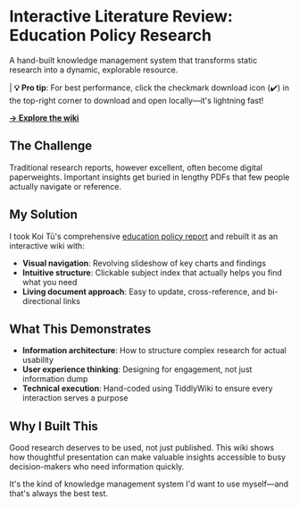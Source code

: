 # Interactive Literature Review: Education Policy Research
A hand-built knowledge management system that transforms static research into a dynamic, explorable resource.

| **💡 Pro tip**: For best performance, click the checkmark download icon (✔️) in the top-right corner to download and open locally—it's lightning fast!

 **[→ Explore the wiki](https://alysha9110.github.io/Literature-Review-Sample-Wiki/)** 



## The Challenge

Traditional research reports, however excellent, often become digital paperweights. Important insights get buried in lengthy PDFs that few people actually navigate or reference.

## My Solution

I took Koi Tū's comprehensive [education policy report](https://informedfutures.org/wp-content/uploads/2024/11/Koi-Tu-Searching-for-Utopia-Education-Report.pdf) and rebuilt it as an interactive wiki with:

- **Visual navigation**: Revolving slideshow of key charts and findings
- **Intuitive structure**: Clickable subject index that actually helps you find what you need
- **Living document approach**: Easy to update, cross-reference, and bi-directional links

## What This Demonstrates

- **Information architecture**: How to structure complex research for actual usability
- **User experience thinking**: Designing for engagement, not just information dump
- **Technical execution**: Hand-coded using TiddlyWiki to ensure every interaction serves a purpose

## Why I Built This

Good research deserves to be used, not just published. This wiki shows how thoughtful presentation can make valuable insights accessible to busy decision-makers who need information quickly.

It's the kind of knowledge management system I'd want to use myself—and that's always the best test.
